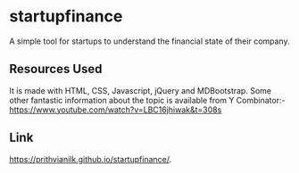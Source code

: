 # startupfinance
A simple tool for startups to understand the financial state of their company.

## Resources Used
It is made with HTML, CSS, Javascript, jQuery and MDBootstrap.
Some other fantastic information about the topic is available from Y Combinator:- https://www.youtube.com/watch?v=LBC16jhiwak&t=308s


## Link
https://prithvianilk.github.io/startupfinance/.
